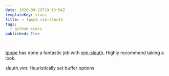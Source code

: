 ```yaml
---
date: 2020-09-29T19:19:54Z
templateKey: stars
title: ⭐ tpope vim-sleuth
tags:
  - github-stars
published: True

---
```


[tpope](https://github.com/tpope) has done a fantastic job with [vim-sleuth](https://github.com/tpope/vim-sleuth). Highly recommend taking a look.

sleuth.vim: Heuristically set buffer options
